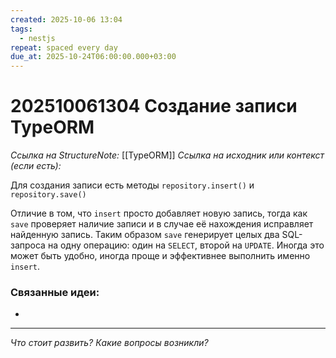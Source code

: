 ```yaml
---
created: 2025-10-06 13:04
tags:
  - nestjs
repeat: spaced every day
due_at: 2025-10-24T06:00:00.000+03:00
---
```

# 202510061304 Создание записи TypeORM

*Ссылка на StructureNote:* [[TypeORM]]
*Ссылка на исходник или контекст (если есть):* 

Для создания записи есть методы `repository.insert()` и `repository.save()`

Отличие в том, что `insert` просто добавляет новую запись, тогда как `save` проверяет наличие записи и в случае её нахождения исправляет найденную запись. Таким образом `save` генерирует целых два SQL-запроса на одну операцию: один на `SELECT`, второй на `UPDATE`. Иногда это может быть удобно, иногда проще и эффективнее выполнить именно `insert`.

### Связанные идеи:

* 
---

*Что стоит развить? Какие вопросы возникли?*

